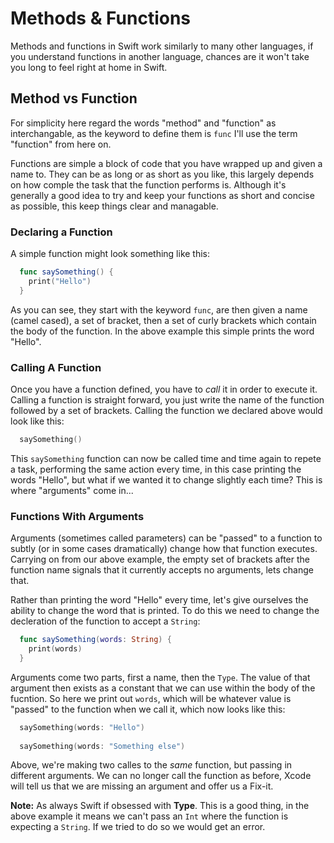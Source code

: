 # Methods & Functions

Methods and functions in Swift work similarly to many other languages, if you understand functions in another language, chances are it won't take you long to feel right at home in Swift.

## Method vs Function

For simplicity here regard the words "method" and "function" as interchangable, as the keyword to define them is `func` I'll use the term "function" from here on.

Functions are simple a block of code that you have wrapped up and given a name to. They can be as long or as short as you like, this largely depends on how comple the task that the function performs is. Although it's generally a good idea to try and keep your functions as short and concise as possible, this keep things clear and managable.


### Declaring a Function

A simple function might look something like this:

```Swift
  func saySomething() {
    print("Hello")
  }
```
As you can see, they start with the keyword `func`, are then given a name (camel cased), a set of bracket, then a set of curly brackets which contain the body of the function. In the above example this simple prints the word "Hello".


### Calling A Function

Once you have a function defined, you have to *call* it in order to execute it. Calling a function is straight forward, you just write the name of the function followed by a set of brackets. Calling the function we declared above would look like this:

```Swift
  saySomething()
```

This `saySomething` function can now be called time and time again to repete a task, performing the same action every time, in this case printing the words "Hello", but what if we wanted it to change slightly each time? This is where "arguments" come in...

### Functions With Arguments

Arguments (sometimes called parameters) can be "passed" to a function to subtly (or in some cases dramatically) change how that function executes. Carrying on from our above example, the empty set of brackets after the function name signals that it currently accepts no arguments, lets change that.

Rather than printing the word "Hello" every time, let's give ourselves the ability to change the word that is printed. To do this we need to change the decleration of the function to accept a `String`:

```Swift
  func saySomething(words: String) {
    print(words)
  }
```

Arguments come two parts, first a name, then the `Type`. The value of that argument then exists as a constant that we can use within the body of the fucntion. So here we print out `words`, which will be whatever value is "passed" to the function when we call it, which now looks like this:

```Swift
  saySomething(words: "Hello")
  
  saySomething(words: "Something else")
```

Above, we're making two calles to the *same* function, but passing in different arguments. We can no longer call the function as before, Xcode will tell us that we are missing an argument and offer us a Fix-it.

**Note:** As always Swift if obsessed with **Type**. This is a good thing, in the above example it means we can't pass an `Int` where the function is expecting a `String`. If we tried to do so we would get an error.
